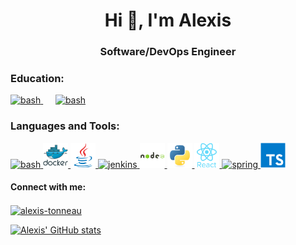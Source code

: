 <h1 align="center">Hi 👋, I'm Alexis</h1>
<h3 align="center">Software/DevOps Engineer</h3>

<h3 align="left">Education:</h3>
 <p align="left">
  <a href="https://www.berkeley.edu/" target="_blank"> <img src="https://upload.wikimedia.org/wikipedia/commons/thumb/a/a1/Seal_of_University_of_California%2C_Berkeley.svg/langfr-1920px-Seal_of_University_of_California%2C_Berkeley.svg.png" alt="bash" width="40" height="40"/> </a>
  <span>&nbsp;&nbsp;&nbsp;&nbsp;    </span>
  <a href="https://en.isep.fr/" target="_blank"> <img src="https://upload.wikimedia.org/wikipedia/fr/thumb/2/21/Institut_sup%C3%A9rieur_d%27%C3%A9lectronique_de_Paris.svg/langfr-2880px-Institut_sup%C3%A9rieur_d%27%C3%A9lectronique_de_Paris.svg.png" alt="bash" width="60" height="30"/> </a>
  </p>
  
<h3 align="left">Languages and Tools:</h3>
<p align="left"> <a href="https://www.gnu.org/software/bash/" target="_blank"> <img src="https://www.vectorlogo.zone/logos/gnu_bash/gnu_bash-icon.svg" alt="bash" width="40" height="40"/> </a> <a href="https://www.docker.com/" target="_blank"> <img src="https://raw.githubusercontent.com/devicons/devicon/master/icons/docker/docker-original-wordmark.svg" alt="docker" width="40" height="40"/> </a> <a href="https://www.java.com" target="_blank"> <img src="https://raw.githubusercontent.com/devicons/devicon/master/icons/java/java-original.svg" alt="java" width="40" height="40"/> </a> <a href="https://www.jenkins.io" target="_blank"> <img src="https://www.vectorlogo.zone/logos/jenkins/jenkins-icon.svg" alt="jenkins" width="40" height="40"/> </a> <a href="https://nodejs.org" target="_blank"> <img src="https://raw.githubusercontent.com/devicons/devicon/master/icons/nodejs/nodejs-original-wordmark.svg" alt="nodejs" width="40" height="40"/> </a> <a href="https://www.python.org" target="_blank"> <img src="https://raw.githubusercontent.com/devicons/devicon/master/icons/python/python-original.svg" alt="python" width="40" height="40"/> </a> <a href="https://reactjs.org/" target="_blank"> <img src="https://raw.githubusercontent.com/devicons/devicon/master/icons/react/react-original-wordmark.svg" alt="react" width="40" height="40"/> </a> <a href="https://spring.io/" target="_blank"> <img src="https://www.vectorlogo.zone/logos/springio/springio-icon.svg" alt="spring" width="40" height="40"/> </a> <a href="https://www.typescriptlang.org/" target="_blank"> <img src="https://raw.githubusercontent.com/devicons/devicon/master/icons/typescript/typescript-original.svg" alt="typescript" width="40" height="40"/> </a> </p>

<h4 align="left">Connect with me:</h4>
<p align="left">
<a href="https://linkedin.com/in/alexis-tonneau" target="blank"><img align="center" src="https://img.icons8.com/fluent/344/linkedin.png" alt="alexis-tonneau" height="40" width="40" /></a>
</p>


[![Alexis' GitHub stats](https://github-readme-stats.vercel.app/api?username=alexistonneau)](https://github.com/alexistonneau/github-readme-stats)
